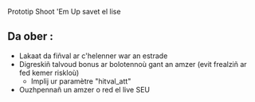 Prototip Shoot 'Em Up savet el lise

## Da ober :
 * Lakaat da fiñval ar c'helenner war an estrade
 * Digreskiñ talvoud bonus ar bolotennoù gant an amzer (evit frealziñ ar fed kemer riskloù)
    * Implij ur paramètre "hitval_att"
 * Ouzhpennañ un amzer o red el live SEU
